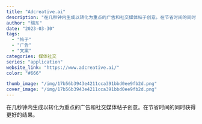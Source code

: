 ```yaml
---
title: "Adcreative.ai"
description: "在几秒钟内生成以转化为重点的广告和社交媒体帖子创意。在节省时间的同时获得更好的结果。 "
author: "瑞东"
date: "2023-03-30"
tags:
  - "帖子"
  - "广告"
  - "文案"
categories: 媒体社交
series: "application"
website_link: "https://www.adcreative.ai/"
color: "#666"

thumb_image: "/img/17b56b3943e4211cca391bbd0ee9fb2d.png"
cover_image: "/img/17b56b3943e4211cca391bbd0ee9fb2d.png"
---
```


在几秒钟内生成以转化为重点的广告和社交媒体帖子创意。在节省时间的同时获得更好的结果。 
